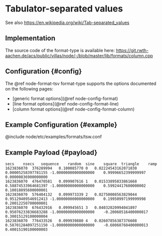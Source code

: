 # Tabulator-separated values

See also https://en.wikipedia.org/wiki/Tab-separated_values

## Implementation

The source code of the format-type is available here:
https://git.rwth-aachen.de/acs/public/villas/node/-/blob/master/lib/formats/column.cpp

## Configuration {#config}

The @ref node-format-tsv format-type supports the options documented on the following pages:
- [generic format options](@ref node-config-format)
- [line format options](@ref node-config-format-line)
- [column format options](@ref node-config-format-column)

## Example Configuration {#example}

@include node/etc/examples/formats/tsw.conf

## Example Payload {#payload}

```tsv
secs	nsecs	sequence	random	sine	square	triangle	ramp
1623836070	376289994	0.100085770	0	0.02224543162071030	0.00005258397781155	-1.00000000000000000	0.99996652399999997	0.00000836900000000
1623836070	476470581	0.099907616	1	0.01533895833861668	0.58874533964681397	-1.00000000000000000	0.59924417600000002	0.10018895600000001
1623836070	576404132	0.099973339	2	0.02750008563829044	0.95129409546912413	-1.00000000000000000	0.19950997199999998	0.20012250700000001
1623836070	676432916	0.099945651	3	0.04032020994041897	0.95076233836683288	-1.00000000000000000	-0.20060516400000017	0.30015129100000004
1623836070	776433526	0.099939880	4	0.02607856387376608	0.58701284097251150	-1.00000000000000000	-0.60060760400000013	0.40015190100000003
```
